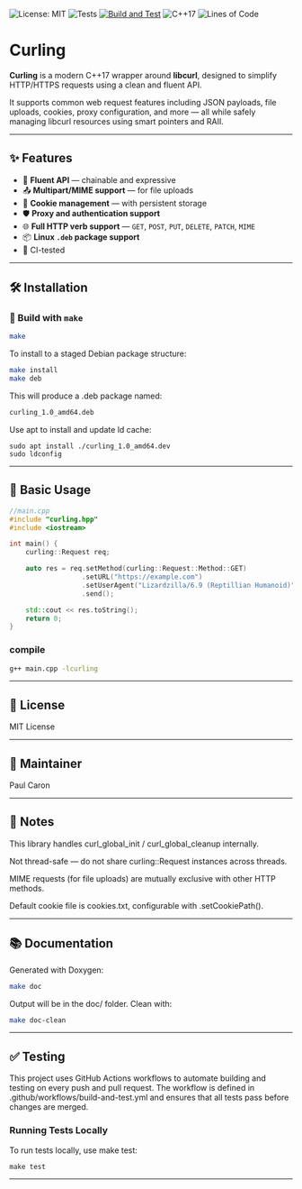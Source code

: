 ![License: MIT](https://img.shields.io/badge/License-MIT-brightgreen.svg)
![Tests](https://img.shields.io/badge/tests-passing-brightgreen)
[![Build and Test](https://github.com/paul-caron/curling/actions/workflows/build-and-test.yml/badge.svg)](https://github.com/paul-caron/curling/actions/workflows/build-and-test.yml)
![C++17](https://img.shields.io/badge/C%2B%2B-17-blue)
![Lines of Code](https://img.shields.io/tokei/lines/github/paul-caron/curling)

# Curling

**Curling** is a modern C++17 wrapper around **libcurl**, designed to simplify HTTP/HTTPS requests using a clean and fluent API.

It supports common web request features including JSON payloads, file uploads, cookies, proxy configuration, and more — all while safely managing libcurl resources using smart pointers and RAII.

---

## ✨ Features

- 🔁 **Fluent API** — chainable and expressive
- 📤 **Multipart/MIME support** — for file uploads
- 🍪 **Cookie management** — with persistent storage
- 🛡 **Proxy and authentication support**
- 🌐 **Full HTTP verb support** — `GET`, `POST`, `PUT`, `DELETE`, `PATCH`, `MIME`
- 📦 **Linux `.deb` package support**
- 🧪 CI-tested

---

## 🛠 Installation

### 🔧 Build with `make`

```bash
make
```

To install to a staged Debian package structure:

```bash
make install
make deb
```
This will produce a .deb package named:

```bash
curling_1.0_amd64.deb
```

Use apt to install and update ld cache:
```
sudo apt install ./curling_1.0_amd64.dev
sudo ldconfig
```

---

## 🚀 Basic Usage

```cpp
//main.cpp
#include "curling.hpp"
#include <iostream>

int main() {
    curling::Request req;

    auto res = req.setMethod(curling::Request::Method::GET)
                  .setURL("https://example.com")
                  .setUserAgent("Lizardzilla/6.9 (Reptillian Humanoid)")
                  .send();

    std::cout << res.toString();
    return 0;
}
```
### compile
```bash
g++ main.cpp -lcurling
```

---

## 📄 License

MIT License




---

## 👤 Maintainer

Paul Caron


---

## 📌 Notes

This library handles curl_global_init / curl_global_cleanup internally.

Not thread-safe — do not share curling::Request instances across threads.

MIME requests (for file uploads) are mutually exclusive with other HTTP methods.

Default cookie file is cookies.txt, configurable with .setCookiePath().



---

## 📚 Documentation

Generated with Doxygen:
```bash
make doc
```
Output will be in the doc/ folder. Clean with:
```bash
make doc-clean
```

---

## ✅ Testing

This project uses GitHub Actions workflows to automate building and testing on every push and pull request. The workflow is defined in .github/workflows/build-and-test.yml and ensures that all tests pass before changes are merged.

### Running Tests Locally

To run tests locally, use make test:
```
make test
```

---
